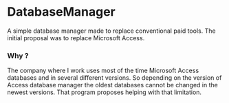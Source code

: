 # DatabaseManager
 A simple database manager made to replace conventional paid tools. 
 The initial proposal was to replace Microsoft Access.
 
### Why ?

The company where I work uses most of the time Microsoft Access databases and in several different versions. So depending on the version of Access database manager the oldest databases cannot be changed in the newest versions. That program proposes helping with that limitation.



[Icons Sources]: http://www.iconarchive.com/
 